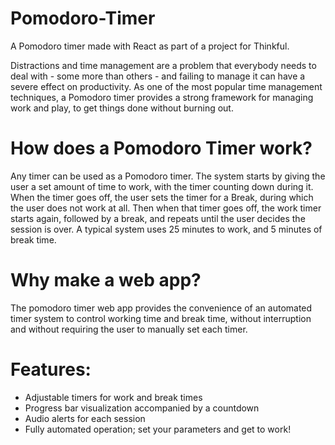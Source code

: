 # Pomodoro-Timer
A Pomodoro timer made with React as part of a project for Thinkful.

Distractions and time management are a problem that everybody needs to deal with - some more than others - and failing to manage it can have a severe effect on productivity. As one of the most popular time management techniques, a Pomodoro timer provides a strong framework for managing work and play, to get things done without burning out.

# How does a Pomodoro Timer work?

Any timer can be used as a Pomodoro timer. The system starts by giving the user a set amount of time to work, with the timer counting down during it. When the timer goes off, the user sets the timer for a Break, during which the user does not work at all. Then when that timer goes off, the work timer starts again, followed by a break, and repeats until the user decides the session is over. A typical system uses 25 minutes to work, and 5 minutes of break time.

# Why make a web app?

The pomodoro timer web app provides the convenience of an automated timer system to control working time and break time, without interruption and without requiring the user to manually set each timer.

# Features:
- Adjustable timers for work and break times
- Progress bar visualization accompanied by a countdown
- Audio alerts for each session
- Fully automated operation; set your parameters and get to work!
